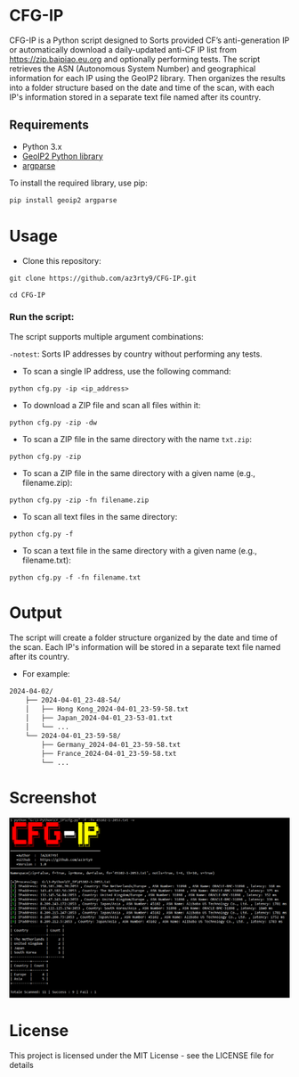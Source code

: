 # CFG-IP 

CFG-IP is a Python script designed to Sorts provided CF’s anti-generation IP or automatically download a daily-updated anti-CF IP list from https://zip.baipiao.eu.org and optionally performing tests. The script retrieves the ASN (Autonomous System Number) and geographical information for each IP using the GeoIP2 library. Then organizes the results into a folder structure based on the date and time of the scan, with each IP's information stored in a separate text file named after its country.

## Requirements

- Python 3.x
- [GeoIP2 Python library](https://github.com/maxmind/GeoIP2-python)
- [argparse](https://docs.python.org/3/library/argparse.html)

To install the required library, use pip:

```sh
pip install geoip2 argparse
```

# Usage
- Clone this repository:
```
git clone https://github.com/az3rty9/CFG-IP.git
```
```
cd CFG-IP
```
### Run the script:
The script supports multiple argument combinations:

`-notest`: Sorts IP addresses by country without performing any tests.

- To scan a single IP address, use the following command:

```
python cfg.py -ip <ip_address>
```

- To download a ZIP file and scan all files within it:
  
```
python cfg.py -zip -dw
```

- To scan a ZIP file in the same directory with the name `txt.zip`:
 
```
python cfg.py -zip
```
  
- To scan a ZIP file in the same directory with a given name (e.g., filename.zip):

```
python cfg.py -zip -fn filename.zip
```

- To scan all text files in the same directory:
  
```
python cfg.py -f
```

- To scan a text file in the same directory with a given name (e.g., filename.txt):

```
python cfg.py -f -fn filename.txt
```

# Output
The script will create a folder structure organized by the date and time of the scan. Each IP's information will be stored in a separate text file named after its country.

- For example:

```
2024-04-02/
    ├── 2024-04-01_23-48-54/
    │   ├── Hong Kong_2024-04-01_23-59-58.txt
    │   ├── Japan_2024-04-01_23-53-01.txt
    │   └── ...
    └── 2024-04-01_23-59-58/
        ├── Germany_2024-04-01_23-59-58.txt
        ├── France_2024-04-01_23-59-58.txt
        └── ...
```

# Screenshot

![Local Image](images/screenshot.png)


# License
This project is licensed under the MIT License - see the LICENSE file for details

